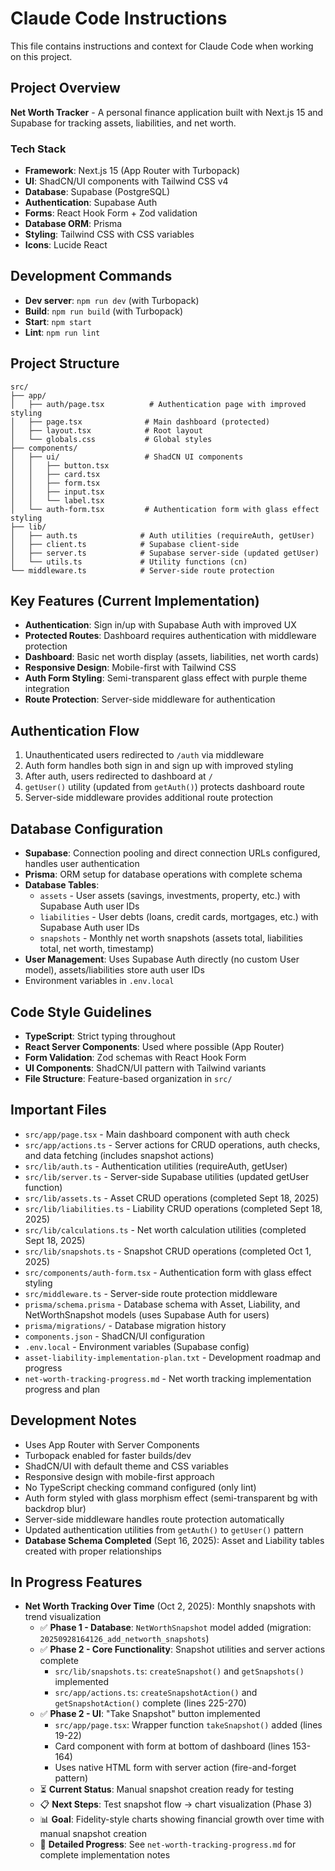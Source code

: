 # Claude Code Instructions

This file contains instructions and context for Claude Code when working on this project.

## Project Overview
**Net Worth Tracker** - A personal finance application built with Next.js 15 and Supabase for tracking assets, liabilities, and net worth.

### Tech Stack
- **Framework**: Next.js 15 (App Router with Turbopack)
- **UI**: ShadCN/UI components with Tailwind CSS v4
- **Database**: Supabase (PostgreSQL)
- **Authentication**: Supabase Auth
- **Forms**: React Hook Form + Zod validation
- **Database ORM**: Prisma
- **Styling**: Tailwind CSS with CSS variables
- **Icons**: Lucide React

## Development Commands
- **Dev server**: `npm run dev` (with Turbopack)
- **Build**: `npm run build` (with Turbopack)
- **Start**: `npm start`
- **Lint**: `npm run lint`

## Project Structure
```
src/
├── app/
│   ├── auth/page.tsx          # Authentication page with improved styling
│   ├── page.tsx              # Main dashboard (protected)
│   ├── layout.tsx            # Root layout
│   └── globals.css           # Global styles
├── components/
│   ├── ui/                   # ShadCN UI components
│   │   ├── button.tsx
│   │   ├── card.tsx
│   │   ├── form.tsx
│   │   ├── input.tsx
│   │   └── label.tsx
│   └── auth-form.tsx         # Authentication form with glass effect styling
├── lib/
│   ├── auth.ts              # Auth utilities (requireAuth, getUser)
│   ├── client.ts            # Supabase client-side
│   ├── server.ts            # Supabase server-side (updated getUser)
│   └── utils.ts             # Utility functions (cn)
└── middleware.ts            # Server-side route protection
```

## Key Features (Current Implementation)
- **Authentication**: Sign in/up with Supabase Auth with improved UX
- **Protected Routes**: Dashboard requires authentication with middleware protection
- **Dashboard**: Basic net worth display (assets, liabilities, net worth cards)
- **Responsive Design**: Mobile-first with Tailwind CSS
- **Auth Form Styling**: Semi-transparent glass effect with purple theme integration
- **Route Protection**: Server-side middleware for authentication

## Authentication Flow
1. Unauthenticated users redirected to `/auth` via middleware
2. Auth form handles both sign in and sign up with improved styling
3. After auth, users redirected to dashboard at `/`
4. `getUser()` utility (updated from `getAuth()`) protects dashboard route
5. Server-side middleware provides additional route protection

## Database Configuration
- **Supabase**: Connection pooling and direct connection URLs configured, handles user authentication
- **Prisma**: ORM setup for database operations with complete schema
- **Database Tables**:
  - `assets` - User assets (savings, investments, property, etc.) with Supabase Auth user IDs
  - `liabilities` - User debts (loans, credit cards, mortgages, etc.) with Supabase Auth user IDs
  - `snapshots` - Monthly net worth snapshots (assets total, liabilities total, net worth, timestamp)
- **User Management**: Uses Supabase Auth directly (no custom User model), assets/liabilities store auth user IDs
- Environment variables in `.env.local`

## Code Style Guidelines
- **TypeScript**: Strict typing throughout
- **React Server Components**: Used where possible (App Router)
- **Form Validation**: Zod schemas with React Hook Form
- **UI Components**: ShadCN/UI pattern with Tailwind variants
- **File Structure**: Feature-based organization in `src/`

## Important Files
- `src/app/page.tsx` - Main dashboard component with auth check
- `src/app/actions.ts` - Server actions for CRUD operations, auth checks, and data fetching (includes snapshot actions)
- `src/lib/auth.ts` - Authentication utilities (requireAuth, getUser)
- `src/lib/server.ts` - Server-side Supabase utilities (updated getUser function)
- `src/lib/assets.ts` - Asset CRUD operations (completed Sept 18, 2025)
- `src/lib/liabilities.ts` - Liability CRUD operations (completed Sept 18, 2025)
- `src/lib/calculations.ts` - Net worth calculation utilities (completed Sept 18, 2025)
- `src/lib/snapshots.ts` - Snapshot CRUD operations (completed Oct 1, 2025)
- `src/components/auth-form.tsx` - Authentication form with glass effect styling
- `src/middleware.ts` - Server-side route protection middleware
- `prisma/schema.prisma` - Database schema with Asset, Liability, and NetWorthSnapshot models (uses Supabase Auth for users)
- `prisma/migrations/` - Database migration history
- `components.json` - ShadCN/UI configuration
- `.env.local` - Environment variables (Supabase config)
- `asset-liability-implementation-plan.txt` - Development roadmap and progress
- `net-worth-tracking-progress.md` - Net worth tracking implementation progress and plan

## Development Notes
- Uses App Router with Server Components
- Turbopack enabled for faster builds/dev
- ShadCN/UI with default theme and CSS variables
- Responsive design with mobile-first approach
- No TypeScript checking command configured (only lint)
- Auth form styled with glass morphism effect (semi-transparent bg with backdrop blur)
- Server-side middleware handles route protection automatically
- Updated authentication utilities from `getAuth()` to `getUser()` pattern
- **Database Schema Completed** (Sept 16, 2025): Asset and Liability tables created with proper relationships

## In Progress Features
- **Net Worth Tracking Over Time** (Oct 2, 2025): Monthly snapshots with trend visualization
  - ✅ **Phase 1 - Database**: `NetWorthSnapshot` model added (migration: `20250928164126_add_networth_snapshots`)
  - ✅ **Phase 2 - Core Functionality**: Snapshot utilities and server actions complete
    - `src/lib/snapshots.ts`: `createSnapshot()` and `getSnapshots()` implemented
    - `src/app/actions.ts`: `createSnapshotAction()` and `getSnapshotAction()` complete (lines 225-270)
  - ✅ **Phase 2 - UI**: "Take Snapshot" button implemented
    - `src/app/page.tsx`: Wrapper function `takeSnapshot()` added (lines 19-22)
    - Card component with form at bottom of dashboard (lines 153-164)
    - Uses native HTML form with server action (fire-and-forget pattern)
  - ⏳ **Current Status**: Manual snapshot creation ready for testing
  - 📋 **Next Steps**: Test snapshot flow → chart visualization (Phase 3)
  - 📊 **Goal**: Fidelity-style charts showing financial growth over time with manual snapshot creation
  - 📄 **Detailed Progress**: See `net-worth-tracking-progress.md` for complete implementation notes

